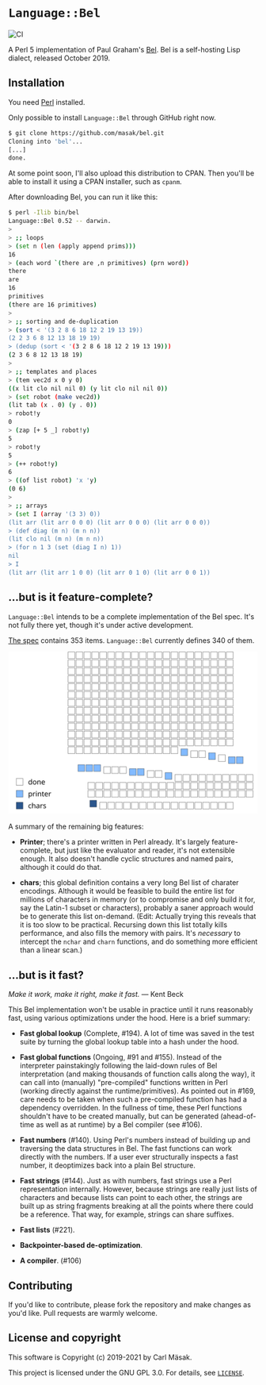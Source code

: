 # `Language::Bel`

![CI](https://github.com/masak/bel/workflows/CI/badge.svg)

A Perl 5 implementation of Paul Graham's [Bel](http://www.paulgraham.com/bel.html).
Bel is a self-hosting Lisp dialect, released October 2019.

## Installation

You need [Perl](https://www.perl.org/get.html) installed.

Only possible to install `Language::Bel` through GitHub right now.

```sh
$ git clone https://github.com/masak/bel.git
Cloning into 'bel'...
[...]
done.
```

At some point soon, I'll also upload this distribution to CPAN.
Then you'll be able to install it using a CPAN installer, such as `cpanm`.

After downloading Bel, you can run it like this:

```sh
$ perl -Ilib bin/bel
Language::Bel 0.52 -- darwin.
>
> ;; loops
> (set n (len (apply append prims)))
16
> (each word `(there are ,n primitives) (prn word))
there
are
16
primitives
(there are 16 primitives)
>
> ;; sorting and de-duplication
> (sort < '(3 2 8 6 18 12 2 19 13 19))
(2 2 3 6 8 12 13 18 19 19)
> (dedup (sort < '(3 2 8 6 18 12 2 19 13 19)))
(2 3 6 8 12 13 18 19)
>
> ;; templates and places
> (tem vec2d x 0 y 0)
((x lit clo nil nil 0) (y lit clo nil nil 0))
> (set robot (make vec2d))
(lit tab (x . 0) (y . 0))
> robot!y
0
> (zap [+ 5 _] robot!y)
5
> robot!y
5
> (++ robot!y)
6
> ((of list robot) 'x 'y)
(0 6)
>
> ;; arrays
> (set I (array '(3 3) 0))
(lit arr (lit arr 0 0 0) (lit arr 0 0 0) (lit arr 0 0 0))
> (def diag (m n) (m n n))
(lit clo nil (m n) (m n n))
> (for n 1 3 (set (diag I n) 1))
nil
> I
(lit arr (lit arr 1 0 0) (lit arr 0 1 0) (lit arr 0 0 1))
```

## ...but is it feature-complete?

`Language::Bel` intends to be a complete implementation of the Bel spec.
It's not fully there yet, though it's under active development.

[The spec](https://github.com/masak/bel/blob/master/pg/bel.bel) contains 353 items.
`Language::Bel` currently defines 340 of them.

![340 of 353 definitions](images/definitions.svg)

A summary of the remaining big features:

* **Printer**; there's a printer written in Perl already. It's largely
  feature-complete, but just like the evaluator and reader, it's not extensible
  enough. It also doesn't handle cyclic structures and named pairs, although it
  could do that.

* **chars**; this global definition contains a very long Bel list of charater
  encodings. Although it would be feasible to build the entire list
  for millions of characters in memory (or to compromise and only build it for,
  say the Latin-1 subset or characters), probably a saner approach would be to
  generate this list on-demand. (Edit: Actually trying this reveals that it is
  too slow to be practical. Recursing down this list totally kills performance,
  and also fills the memory with pairs. It's _necessary_ to intercept the `nchar`
  and `charn` functions, and do something more efficient than a linear scan.)

## ...but is it fast?

*Make it work, make it right, make it fast.* &mdash; Kent Beck

This Bel implementation won't be usable in practice until it runs reasonably fast,
using various optimizations under the hood. Here is a brief summary:

* **Fast global lookup** (Complete, #194). A lot of time was saved in the test suite by
  turning the global lookup table into a hash under the hood.
  
* **Fast global functions** (Ongoing, #91 and #155). Instead of the interpreter
  painstakingly following the laid-down rules of Bel interpretation (and making thousands
  of function calls along the way), it can call into (manually) "pre-compiled" functions
  written in Perl (working directly against the runtime/primitives). As pointed out in
  #169, care needs to be taken when such a pre-compiled function has had a dependency
  overridden. In the fullness of time, these Perl functions shouldn't have to be created
  manually, but can be generated (ahead-of-time as well as at runtime) by a Bel compiler
  (see #106).

* **Fast numbers** (#140). Using Perl's numbers instead of building up and traversing the
  data structures in Bel. The fast functions can work directly with the numbers. If a user
  ever structurally inspects a fast number, it deoptimizes back into a plain Bel structure.

* **Fast strings** (#144). Just as with numbers, fast strings use a Perl representation
  internally. However, because strings are really just lists of characters and because
  lists can point to each other, the strings are built up as string fragments breaking at
  all the points where there could be a reference. That way, for example, strings can
  share suffixes.

* **Fast lists** (#221).

* **Backpointer-based de-optimization**.

* **A compiler**. (#106)

## Contributing

If you'd like to contribute, please fork the repository and make changes as you'd like.
Pull requests are warmly welcome.

## License and copyright

This software is Copyright (c) 2019-2021 by Carl Mäsak.

This project is licensed under the GNU GPL 3.0.
For details, see [`LICENSE`](https://github.com/masak/bel/blob/master/LICENSE).

